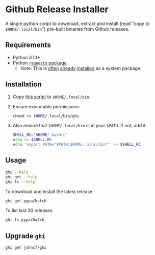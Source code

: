 # Github Release Installer

A single python script to download, extract and install (read "copy to `$HOME/.local/bin`") pre-built binaries from Github releases.

## Requirements

* Python 3.10+
* Python [`requests` package](https://pypi.org/project/requests/)
  * Note: This is [often](https://packages.debian.org/bookworm/python3-requests) [already](https://packages.ubuntu.com/noble/python3-requests) [installed](https://archlinux.org/packages/extra/any/python-requests/) as a system package.

## Installation

1.  Copy [this script](./ghi) to `$HOME/.local/bin`.

1.  Ensure executable permissions:

    ```sh
    chmod +x $HOME/.local/bin/ghi
    ```

1.  Also ensure that `$HOME/.local/bin` is in your `$PATH`. If not, add it:

    ```sh
    SHELL_RC="$HOME/.bashrc"
    echo >> $SHELL_RC
    echo 'export PATH="$PATH:$HOME/.local/bin"' >> $SHELL_RC
    ```

## Usage

```sh
ghi --help
ghi get --help
ghi ls --help
```

To download and install the latest release:

```sh
ghi get pypa/hatch
```

To list last 30 releases:

```sh
ghi ls pypa/hatch
```

## Upgrade `ghi`

```sh
ghi get johncf/ghi
```

